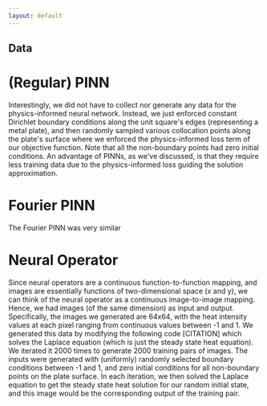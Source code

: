 ```yaml
---
layout: default
---
```


## Data

# (Regular) PINN

Interestingly, we did not have to collect nor generate any data for the physics-informed neural network. Instead, we just enforced constant Dirichlet boundary conditions along the unit square's edges (representing a metal plate), and then randomly sampled various collocation points along the plate's surface where we enforced the physics-informed loss term of our objective function. Note that all the non-boundary points had zero initial conditions. An advantage of PINNs, as we've discussed, is that they require less training data due to the physics-informed loss guiding the solution approximation. 

# Fourier PINN
<!---
You can talk about in the first cell of data prep section of the new ipynb that I exported, I made it so we can custom choose like plate size and temp range and number of sampling points and such 
So you can talk about like our ability to programmatically build out new simulations 
--->

The Fourier PINN was very similar

# Neural Operator

Since neural operators are a continuous function-to-function mapping, and images are essentially functions of two-dimensional space (x and y), we can think of the neural operator as a continuous image-to-image mapping. Hence, we had images (of the same dimension) as input and output. Specifically, the images we generated are 64x64, with the heat intensity values at each pixel ranging from continuous values between -1 and 1. We generated this data by modifying the following code [CITATION] which solves the Laplace equation (which is just the steady state heat equation). We iterated it 2000 times to generate 2000 training pairs of images. The inputs were generated with (uniformly) randomly selected boundary conditions between -1 and 1, and zero initial conditions for all non-boundary points on the plate surface. In each iteration, we then solved the Laplace equation to get the steady state heat solution for our random initial state, and this image would be the corresponding output of the training pair. 
